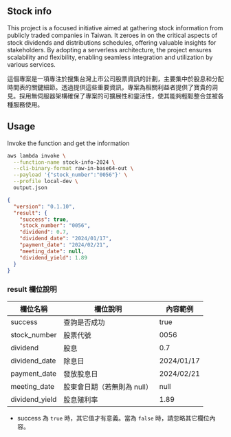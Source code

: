 ## Stock info

This project is a focused initiative aimed at gathering stock information from publicly traded companies in Taiwan. It zeroes in on the critical aspects of stock dividends and distributions schedules, offering valuable insights for stakeholders. By adopting a serverless architecture, the project ensures scalability and flexibility, enabling seamless integration and utilization by various services.

這個專案是一項專注於搜集台灣上市公司股票資訊的計劃，主要集中於股息和分配時間表的關鍵細節。透過提供這些重要資訊，專案為相關利益者提供了寶貴的洞見。採用無伺服器架構確保了專案的可擴展性和靈活性，使其能夠輕鬆整合並被各種服務使用。

## Usage

Invoke the function and get the information

```sh
aws lambda invoke \
  --function-name stock-info-2024 \
  --cli-binary-format raw-in-base64-out \
  --payload '{"stock_number":"0056"}' \
  --profile local-dev \
  output.json
```

```json
{
  "version": "0.1.10",
  "result": {
    "success": true,
    "stock_number": "0056",
    "dividend": 0.7,
    "dividend_date": "2024/01/17",
    "payment_date": "2024/02/21",
    "meeting_date": null,
    "dividend_yield": 1.89
  }
}
```

### result 欄位說明

| 欄位名稱           | 欄位說明             | 內容範例       |
|----------------|------------------|------------|
| success        | 查詢是否成功           | true       |
| stock_number   | 股票代號             | 0056       |
| dividend       | 股息               | 0.7        |
| dividend_date  | 除息日              | 2024/01/17 |
| payment_date   | 發放股息日            | 2024/02/21 |
| meeting_date   | 股東會日期（若無則為 null） | null       |
| dividend_yield | 股息殖利率            | 1.89       |

* success 為 `true` 時，其它值才有意義。當為 `false` 時，請忽略其它欄位內容。